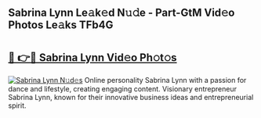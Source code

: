 ## Sabrina Lynn Le𝚊k𝚎d N𝚞𝚍e - Part-GtM Vid𝚎o Photos Le𝚊ks TFb4G

# <h2><a href="http://fbfcxfv.evod.top/?m=Sabrina+Lynn">🔗 👉🔴 Sabrina Lynn Vid𝚎o Ph𝚘t𝚘s</a></h2>

[![Sabrina Lynn N𝚞d𝚎s](https://i.imgur.com/8V9OHl7.gif)](http://fbfcxfv.evod.top/?m=Sabrina+Lynn)
Online personality Sabrina Lynn with a passion for dance and lifestyle, creating engaging content. Visionary entrepreneur Sabrina Lynn, known for their innovative business ideas and entrepreneurial spirit. 
